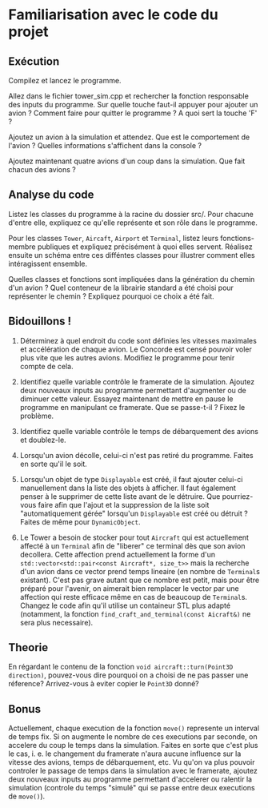 
# Familiarisation avec le code du projet


## Exécution

Compilez et lancez le programme.

Allez dans le fichier tower_sim.cpp et rechercher la fonction responsable des inputs du programme.
Sur quelle touche faut-il appuyer pour ajouter un avion ?
Comment faire pour quitter le programme ?
A quoi sert la touche 'F' ?

Ajoutez un avion à la simulation et attendez.
Que est le comportement de l'avion ?
Quelles informations s'affichent dans la console ?

Ajoutez maintenant quatre avions d'un coup dans la simulation.
Que fait chacun des avions ?


## Analyse du code

Listez les classes du programme à la racine du dossier src/.
Pour chacune d'entre elle, expliquez ce qu'elle représente et son rôle dans le programme.

Pour les classes `Tower`, `Aircaft`, `Airport` et `Terminal`, listez leurs fonctions-membre publiques et expliquez précisément à quoi elles servent.
Réalisez ensuite un schéma entre ces difféntes classes pour illustrer comment elles intéragissent ensemble. 

Quelles classes et fonctions sont impliquées dans la génération du chemin d'un avion ?
Quel conteneur de la librairie standard a été choisi pour représenter le chemin ?
Expliquez pourquoi ce choix a été fait.


## Bidouillons !

1) Déterminez à quel endroit du code sont définies les vitesses maximales et accélération de chaque avion.
Le Concorde est censé pouvoir voler plus vite que les autres avions.
Modifiez le programme pour tenir compte de cela.

2) Identifiez quelle variable contrôle le framerate de la simulation.
Ajoutez deux nouveaux inputs au programme permettant d'augmenter ou de diminuer cette valeur.
Essayez maintenant de mettre en pause le programme en manipulant ce framerate. Que se passe-t-il ? Fixez le problème.

3) Identifiez quelle variable contrôle le temps de débarquement des avions et doublez-le.

4) Lorsqu'un avion décolle, celui-ci n'est pas retiré du programme.
Faites en sorte qu'il le soit.

5) Lorsqu'un objet de type `Displayable` est créé, il faut ajouter celui-ci manuellement dans la liste des objets à afficher.
Il faut également penser à le supprimer de cette liste avant de le détruire.
Que pourriez-vous faire afin que l'ajout et la suppression de la liste soit "automatiquement gérée" lorsqu'un `Displayable` est créé ou détruit ?
Faites de même pour `DynamicObject`.

6) Le Tower a besoin de stocker pour tout `Aircraft` qui est actuellement affecté à un `Terminal` afin de "liberer" ce terminal dès que son avion decollera. Cette affection prend actuellement la forme d'un `std::vector<std::pair<const Aircraft*, size_t>>` mais la recherche d'un avion dans ce vector prend temps lineaire (en nombre de `Terminal`s existant). C'est pas grave autant que ce nombre est petit, mais pour être préparé pour l'avenir, on aimerait bien remplacer le vector par une affection qui reste efficace même en cas de beaucoup de `Terminal`s. Changez le code afin qu'il utilise un containeur STL plus adapté (notamment, la fonction `find_craft_and_terminal(const Aicraft&)` ne sera plus necessaire).


## Theorie

En régardant le contenu de la fonction `void aircraft::turn(Point3D direction)`,
pouvez-vous dire pourquoi on a choisi de ne pas passer une réference?
Arrivez-vous à eviter copier le `Point3D` donné?


## Bonus

Actuellement, chaque execution de la fonction `move()` represente un interval de temps fix.
Si on augmente le nombre de ces executions par seconde, on accelere du coup le temps dans la simulation.
Faites en sorte que c'est plus le cas, i. e. le changement du framerate n'aura aucune influence sur la vitesse des avions, temps de débarquement, etc.
Vu qu'on va plus pouvoir controler le passage de temps dans la simulation avec le framerate,
ajoutez deux nouveaux inputs au programme permettant d'accelerer ou ralentir la simulation (controle du temps "simulé" qui se passe entre deux executions de `move()`).
